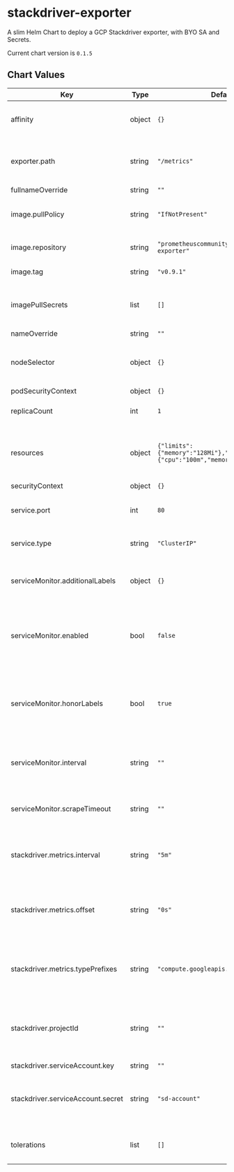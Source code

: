 stackdriver-exporter
====================
A slim Helm Chart to deploy a GCP Stackdriver exporter, with BYO SA and Secrets.

Current chart version is `0.1.5`





## Chart Values

| Key | Type | Default | Description |
|-----|------|---------|-------------|
| affinity | object | `{}` | Adding any affinity for your deployment. |
| exporter.path | string | `"/metrics"` | What path should be used for the exporter to run on. |
| fullnameOverride | string | `""` |  |
| image.pullPolicy | string | `"IfNotPresent"` | Pull Policy to use within Cluster. |
| image.repository | string | `"prometheuscommunity/stackdriver-exporter"` | Image repository to use. |
| image.tag | string | `"v0.9.1"` | Image tag to use. |
| imagePullSecrets | list | `[]` | Providing image pull secrets when needed. |
| nameOverride | string | `""` |  |
| nodeSelector | object | `{}` | Adding a Node selector for your deployment. |
| podSecurityContext | object | `{}` |  |
| replicaCount | int | `1` | Amount of replicas to run. |
| resources | object | `{"limits":{"memory":"128Mi"},"requests":{"cpu":"100m","memory":"128Mi"}}` | define custom resources to use for your deployment. |
| securityContext | object | `{}` |  |
| service.port | int | `80` | Define which port to for your service. |
| service.type | string | `"ClusterIP"` | Define service type to deploy. |
| serviceMonitor.additionalLabels | object | `{}` | Adding any additional labels to the service monitor. |
| serviceMonitor.enabled | bool | `false` | Deploy a Prometheus Service Monitor along with the exporter. |
| serviceMonitor.honorLabels | bool | `true` | if true, label conflicts are resolved by keeping label values from the scraped data |
| serviceMonitor.interval | string | `""` | Set scraping interval for the service monitor. |
| serviceMonitor.scrapeTimeout | string | `""` | Set scraping time out for the service monitor. |
| stackdriver.metrics.interval | string | `"5m"` | Interval in which stackdriver should be queried. |
| stackdriver.metrics.offset | string | `"0s"` | Set off set of data to retrieve, may be needed for some metrics. |
| stackdriver.metrics.typePrefixes | string | `"compute.googleapis.com/instance/cpu"` | Comma seperated list of metrics to query in stackdriver. |
| stackdriver.projectId | string | `""` | Define which google Project to query for stackdriver metrics. |
| stackdriver.serviceAccount.key | string | `""` |  |
| stackdriver.serviceAccount.secret | string | `"sd-account"` | Define the secret name which stores the SA credentials. |
| tolerations | list | `[]` | Adding any tolerations to your deployment. |
